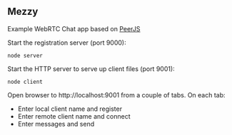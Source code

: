 ## Mezzy

Example WebRTC Chat app based on [PeerJS](https://github.com/peers/peerjs)   

Start the registration server (port 9000):

    node server

Start the HTTP server to serve up client files (port 9001):

    node client

Open browser to http://localhost:9001 from a couple of tabs. On each tab:

*   Enter local client name and register   
*   Enter remote client name and connect
*   Enter messages and send
